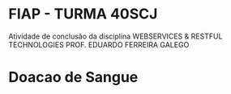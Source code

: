 # FIAP - TURMA 40SCJ
Atividade de conclusão da disciplina WEBSERVICES & RESTFUL TECHNOLOGIES
PROF. EDUARDO FERREIRA GALEGO

# Doacao de Sangue
